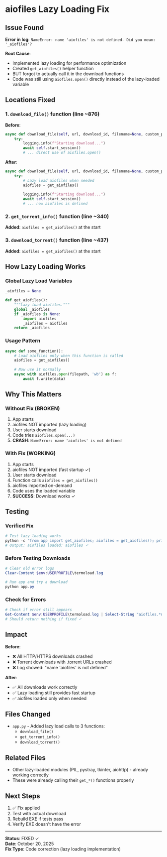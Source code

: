 # aiofiles Lazy Loading Fix

## Issue Found
**Error in log**: `NameError: name 'aiofiles' is not defined. Did you mean: '_aiofiles'?`

**Root Cause**: 
- Implemented lazy loading for performance optimization
- Created `get_aiofiles()` helper function
- BUT forgot to actually call it in the download functions
- Code was still using `aiofiles.open()` directly instead of the lazy-loaded variable

## Locations Fixed

### 1. `download_file()` function (line ~876)
**Before**:
```python
async def download_file(self, url, download_id, filename=None, custom_path="downloads"):
    try:
        logging.info(f"Starting download...")
        await self.start_session()
        # ... direct use of aiofiles.open()
```

**After**:
```python
async def download_file(self, url, download_id, filename=None, custom_path="downloads"):
    try:
        # Lazy load aiofiles when needed
        aiofiles = get_aiofiles()
        
        logging.info(f"Starting download...")
        await self.start_session()
        # ... now aiofiles is defined
```

### 2. `get_torrent_info()` function (line ~340)
**Added**: `aiofiles = get_aiofiles()` at the start

### 3. `download_torrent()` function (line ~437)
**Added**: `aiofiles = get_aiofiles()` at the start

## How Lazy Loading Works

### Global Lazy Load Variables
```python
_aiofiles = None

def get_aiofiles():
    """Lazy load aiofiles."""
    global _aiofiles
    if _aiofiles is None:
        import aiofiles
        _aiofiles = aiofiles
    return _aiofiles
```

### Usage Pattern
```python
async def some_function():
    # Load aiofiles only when this function is called
    aiofiles = get_aiofiles()
    
    # Now use it normally
    async with aiofiles.open(filepath, 'wb') as f:
        await f.write(data)
```

## Why This Matters

### Without Fix (BROKEN)
1. App starts
2. aiofiles NOT imported (lazy loading)
3. User starts download
4. Code tries `aiofiles.open(...)` 
5. **CRASH**: `NameError: name 'aiofiles' is not defined`

### With Fix (WORKING)
1. App starts
2. aiofiles NOT imported (fast startup ✓)
3. User starts download
4. Function calls `aiofiles = get_aiofiles()`
5. aiofiles imported on-demand
6. Code uses the loaded variable
7. **SUCCESS**: Download works ✓

## Testing

### Verified Fix
```powershell
# Test lazy loading works
python -c "from app import get_aiofiles; aiofiles = get_aiofiles(); print(f'aiofiles loaded: {aiofiles.__name__}')"
# Output: aiofiles loaded: aiofiles ✓
```

### Before Testing Downloads
```powershell
# Clear old error logs
Clear-Content $env:USERPROFILE\termoload.log

# Run app and try a download
python app.py
```

### Check for Errors
```powershell
# Check if error still appears
Get-Content $env:USERPROFILE\termoload.log | Select-String "aiofiles.*not defined"
# Should return nothing if fixed ✓
```

## Impact

**Before**: 
- ❌ All HTTP/HTTPS downloads crashed
- ❌ Torrent downloads with .torrent URLs crashed
- ❌ Log showed: "name 'aiofiles' is not defined"

**After**:
- ✅ All downloads work correctly
- ✅ Lazy loading still provides fast startup
- ✅ aiofiles loaded only when needed

## Files Changed
- `app.py` - Added lazy load calls to 3 functions:
  - `download_file()`
  - `get_torrent_info()`
  - `download_torrent()`

## Related Files
- Other lazy-loaded modules (PIL, pystray, tkinter, aiohttp) - already working correctly
- These were already calling their `get_*()` functions properly

## Next Steps
1. ✅ Fix applied
2. Test with actual download
3. Rebuild EXE if tests pass
4. Verify EXE doesn't have the error

---

**Status**: FIXED ✓  
**Date**: October 20, 2025  
**Fix Type**: Code correction (lazy loading implementation)
